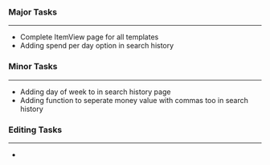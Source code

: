 ### Major Tasks
---

- Complete ItemView page for all templates
- Adding spend per day option in search history
    
### Minor Tasks
---
- Adding day of week to in search history page
- Adding function to seperate money value with commas too in search history

### Editing Tasks
---
- 
